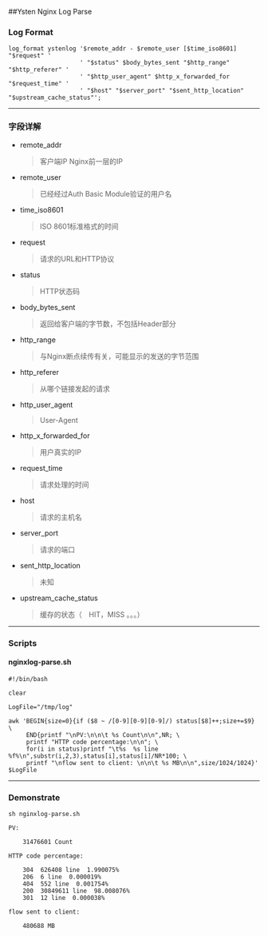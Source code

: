 ##Ysten Nginx Log Parse

### Log Format
	log_format ystenlog '$remote_addr - $remote_user [$time_iso8601] "$request" '
                    	' "$status" $body_bytes_sent "$http_range" "$http_referer" '
                    	' "$http_user_agent" $http_x_forwarded_for "$request_time" '
                    	' "$host" "$server_port" "$sent_http_location" "$upstream_cache_status"';

- - -
### 字段详解

- remote_addr  

	>客户端IP Nginx前一层的IP

- remote_user
	>已经经过Auth Basic Module验证的用户名
	
- time_iso8601
	>ISO 8601标准格式的时间
	
- request
	>请求的URL和HTTP协议
	
- status
	>HTTP状态码
	
- body\_bytes_sent
	>返回给客户端的字节数，不包括Header部分
	
- http_range
	>与Nginx断点续传有关，可能显示的发送的字节范围
	
- http_referer
	>从哪个链接发起的请求
	
- http\_user_agent
	>User-Agent
	
- http\_x\_forwarded_for
	>用户真实的IP
	
- request_time
	>请求处理的时间         

- host
	>请求的主机名
	
- server_port
	>请求的端口
	
- sent\_http_location
	>未知
	
- upstream\_cache_status
	>缓存的状态（　HIT，MISS 。。。）
	
- - -

### Scripts
#### nginxlog-parse.sh

	#!/bin/bash

	clear

	LogFile="/tmp/log"

	awk 'BEGIN{size=0}{if ($8 ~ /[0-9][0-9][0-9]/) status[$8]++;size+=$9} \
		 END{printf "\nPV:\n\n\t %s Count\n\n",NR; \
		 printf "HTTP code percentage:\n\n"; \
		 for(i in status)printf "\t%s  %s line  %f%\n",substr(i,2,3),status[i],status[i]/NR*100; \
		 printf "\nflow sent to client: \n\n\t %s MB\n\n",size/1024/1024}' $LogFile
		 
- - -

### Demonstrate

	sh nginxlog-parse.sh
	
	PV:

		31476601 Count

	HTTP code percentage:

		304  626408 line  1.990075%
		206  6 line  0.000019%
		404  552 line  0.001754%
		200  30849611 line  98.008076%
		301  12 line  0.000038%

	flow sent to client:

		480688 MB
	
	